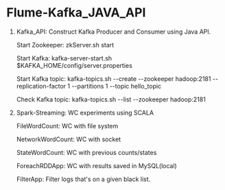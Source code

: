 # Flume-Kafka_JAVA_API

1. Kafka_API: Construct Kafka Producer and Consumer using Java API.

    Start Zookeeper:
    zkServer.sh start

    Start Kafka:
    kafka-server-start.sh $KAFKA_HOME/config/server.properties

    Start Kafka topic:
    kafka-topics.sh --create --zookeeper hadoop:2181 --replication-factor 1 --partitions 1 --topic hello_topic

    Check Kafka topic:
    kafka-topics.sh --list --zookeeper hadoop:2181
2. Spark-Streaming: WC experiments using SCALA

    FileWordCount: WC with file system

    NetworkWordCount: WC with socket
    
    StateWordCount: WC with previous counts/states
    
    ForeachRDDApp: WC with results saved in MySQL(local)
    
    FilterApp: Filter logs that's on a given black list.

